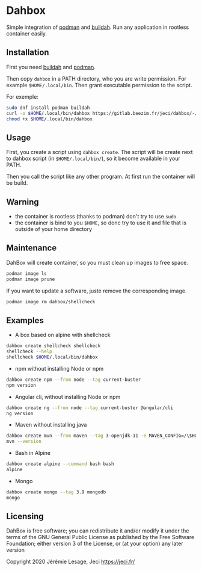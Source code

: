 # Dahbox

Simple integration of [podman](https://podman.io/) and [buildah](https://github.com/containers/buildah/). Run any application in rootless container easily.

## Installation

First you need [buildah](https://github.com/containers/buildah/blob/master/install.md) and [podman](https://podman.io/getting-started/installation#linux-distributions).

Then copy `dahbox` in a PATH directory, who you are write permission. For example `$HOME/.local/bin`. Then grant executable permission to the script.

For exemple:

``` bash
sudo dnf install podman buildah
curl -o $HOME/.local/bin/dahbox https://gitlab.beezim.fr/jeci/dahbox/-/raw/master/dahbox
chmod +x $HOME/.local/bin/dahbox
```

## Usage

First, you create a script using `dahbox create`. The script will be create next to dahbox script (in `$HOME/.local/bin/`), so it become available in your PATH.

Then you call the script like any other program. At first run the container will be build.

## Warning

* the container is rootless (thanks to podman) don't try to use `sudo`
* the container is bind to you `$HOME`, so donc try to use it and file that is outside of your home directory

## Maintenance

DahBox will create container, so you must clean up images to free space.

``` bash
podman image ls
podman image prune
```

If you want to update a software, juste remove the corresponding image.

``` bash
podman image rm dahbox/shellcheck
```

## Examples

* A box based on alpine with shellcheck

``` bash
dahbox create shellcheck shellcheck
shellcheck --help
shellcheck $HOME/.local/bin/dahbox
```

* npm without installing Node or npm

``` bash
dahbox create npm --from node --tag current-buster
npm version
```


* Angular cli, without installing Node or npm

``` bash
dahbox create ng --from node --tag current-buster @angular/cli
ng version
```

* Maven without installing java

``` bash
dahbox create mvn --from maven --tag 3-openjdk-11 -e MAVEN_CONFIG=/\$HOME/.m2 
mvn --version
```

* Bash in Alpine

``` bash
dahbox create alpine --command bash bash
alpine
```

* Mongo

``` bash
dahbox create mongo --tag 3.9 mongodb
mongo
```

## Licensing

DahBox is free software; you can redistribute it and/or modify it under the terms of the GNU General Public License as published by the Free Software Foundation; either version 3 of the License, or (at your option) any later version

Copyright 2020 Jérémie Lesage, Jeci <https://jeci.fr/>
